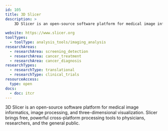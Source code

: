 ```yaml
---
id: 105
title: 3D Slicer
description: >
    3D Slicer is an open-source software platform for medical image informatics, image processing, and three-dimensional visualization.
    
website: https://www.slicer.org
toolTypes:
  - toolType: analysis_tools/imaging_analysis
researchAreas:
  - researchArea: screening_detection
  - researchArea: cancer_treatment
  - researchArea: cancer_diagnosis
researchTypes:
  - researchType: translational
  - researchType: clinical_trials
resourceAccess:
  type: open
docs:
  - doc: itcr      
---
```

3D Slicer is an open-source software platform for medical image informatics, image processing, and three-dimensional visualization. Slicer brings free, powerful cross-platform processing tools to physicians, researchers, and the general public.